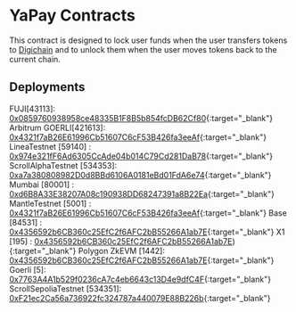 # YaPay Contracts
This contract is designed to lock user funds when the user transfers tokens to [Digichain](https://github.com/powxconsensus/digichain) and to unlock them when the user moves tokens back to the current chain.

## Deployments


FUJI[43113]:  [0x0859760938958ce48335B1F8B5b854fcDB62Cf80](https://testnet.snowtrace.io/address/0x0859760938958ce48335B1F8B5b854fcDB62Cf80){:target="_blank"}
Arbitrum GOERLI[421613]: [0x4321f7aB26E61996Cb51607C6cF53B426fa3eeAf](https://goerli.arbiscan.io/address/0x4321f7aB26E61996Cb51607C6cF53B426fa3eeAf){:target="_blank"}
LineaTestnet [59140] : [0x974e321fF6Ad6305CcAde04b014C79Cd281DaB78](https://explorer.goerli.linea.build/address/0x974e321fF6Ad6305CcAde04b014C79Cd281DaB78){:target="_blank"}
ScrollAlphaTestnet [534353]: [0xa7a380808982D0d8BBd6106A0181eBd01FdA6e74](https://alpha-blockscout.scroll.io/address/0xa7a380808982D0d8BBd6106A0181eBd01FdA6e74){:target="_blank"}
Mumbai [80001] : [0xd6B8A33E38207A08c190938DD68247391a8B22Ea](https://mumbai.polygonscan.com/address/0xd6B8A33E38207A08c190938DD68247391a8B22Ea){:target="_blank"}
MantleTestnet [5001] : [0x4321f7aB26E61996Cb51607C6cF53B426fa3eeAf](https://explorer.testnet.mantle.xyz/address/0x4321f7aB26E61996Cb51607C6cF53B426fa3eeAf){:target="_blank"}
Base [84531] : [0x4356592b6CB360c25EfC2f6AFC2bB55266A1ab7E](https://goerli.basescan.org/address/0x4356592b6CB360c25EfC2f6AFC2bB55266A1ab7E){:target="_blank"}
X1 [195] : [0x4356592b6CB360c25EfC2f6AFC2bB55266A1ab7E](https://www.oklink.com/x1-test/address/0x4356592b6cb360c25efc2f6afc2bb55266a1ab7e)){:target="_blank"}
Polygon ZkEVM [1442]:  [0x4356592b6CB360c25EfC2f6AFC2bB55266A1ab7E](https://testnet-zkevm.polygonscan.com/address/0x4356592b6CB360c25EfC2f6AFC2bB55266A1ab7E){:target="_blank"}
Goerli [5]: [0x7763A4A1b529f0236cA7c4eb6643c13D4e9dfC4F](https://goerli.etherscan.io/address/0x7763A4A1b529f0236cA7c4eb6643c13D4e9dfC4F){:target="_blank"}
ScrollSepoliaTestnet [534351]: [0xF21ec2Ca56a736922fc324787a440079E88B226b](https://sepolia-blockscout.scroll.io/address/0xF21ec2Ca56a736922fc324787a440079E88B226b){:target="_blank"}


